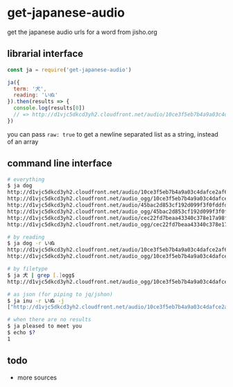 # get-japanese-audio

get the japanese audio urls for a word from jisho.org

## librarial interface
```js
const ja = require('get-japanese-audio')

ja({
  term: '犬',
  reading: 'いぬ'
}).then(results => {
  console.log(results[0])
  // => http://d1vjc5dkcd3yh2.cloudfront.net/audio/10ce3f5eb7b4a9a03c4dafce2af60e28.mp3
})
```

you can pass `raw: true` to get a newline separated list as
a string, instead of an array

## command line interface

```sh
# everything
$ ja dog
http://d1vjc5dkcd3yh2.cloudfront.net/audio/10ce3f5eb7b4a9a03c4dafce2af60e28.mp3
http://d1vjc5dkcd3yh2.cloudfront.net/audio_ogg/10ce3f5eb7b4a9a03c4dafce2af60e28.ogg
http://d1vjc5dkcd3yh2.cloudfront.net/audio/45bac2d853cf192d099f3f0fddfdba31.mp3
http://d1vjc5dkcd3yh2.cloudfront.net/audio_ogg/45bac2d853cf192d099f3f0fddfdba31.ogg
http://d1vjc5dkcd3yh2.cloudfront.net/audio/cec22fd7beaa43340c378e17a98fb298.mp3
http://d1vjc5dkcd3yh2.cloudfront.net/audio_ogg/cec22fd7beaa43340c378e17a98fb298.ogg

# by reading
$ ja dog -r いぬ
http://d1vjc5dkcd3yh2.cloudfront.net/audio/10ce3f5eb7b4a9a03c4dafce2af60e28.mp3
http://d1vjc5dkcd3yh2.cloudfront.net/audio_ogg/10ce3f5eb7b4a9a03c4dafce2af60e28.ogg

# by filetype
$ ja 犬 | grep [.]ogg$
http://d1vjc5dkcd3yh2.cloudfront.net/audio_ogg/10ce3f5eb7b4a9a03c4dafce2af60e28.ogg

# as json (for piping to jq/jshon)
$ ja inu -r いぬ -j
["http://d1vjc5dkcd3yh2.cloudfront.net/audio/10ce3f5eb7b4a9a03c4dafce2af60e28.mp3","http://d1vjc5dkcd3yh2.cloudfront.net/audio_ogg/10ce3f5eb7b4a9a03c4dafce2af60e28.ogg"]

# when there are no results
$ ja pleased to meet you
$ echo $?
1
```

## todo

* more sources
